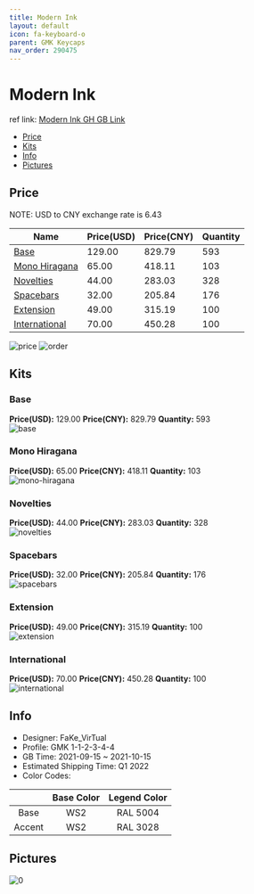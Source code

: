 ```yaml
---
title: Modern Ink 
layout: default
icon: fa-keyboard-o
parent: GMK Keycaps
nav_order: 290475
---
```


# Modern Ink 

ref link: [Modern Ink GH GB Link](https://geekhack.org/index.php?topic=114591.0)

* [Price](#price)
* [Kits](#kits)
* [Info](#info)
* [Pictures](#pictures)

## Price

NOTE: USD to CNY exchange rate is 6.43

| Name          | Price(USD)   |  Price(CNY) | Quantity |
| ------------- | ------------ |  ---------- | -------- |
|[Base](#base)|129.00|829.79|593|
|[Mono Hiragana](#mono-hiragana)|65.00|418.11|103|
|[Novelties](#novelties)|44.00|283.03|328|
|[Spacebars](#spacebars)|32.00|205.84|176|
|[Extension](#extension)|49.00|315.19|100|
|[International](#international)|70.00|450.28|100|

<img src="{{ 'assets/images/gmk-keycaps/Modern-Ink/price.png' | relative_url }}" alt="price" class="image featured">
<img src="{{ 'assets/images/gmk-keycaps/Modern-Ink/order.png' | relative_url }}" alt="order" class="image featured">

## Kits
### Base  
**Price(USD):** 129.00	**Price(CNY):** 829.79	**Quantity:** 593  
<img src="{{ 'assets/images/gmk-keycaps/Modern-Ink/kits_pics/base.png' | relative_url }}" alt="base" class="image featured">

### Mono Hiragana  
**Price(USD):** 65.00	**Price(CNY):** 418.11	**Quantity:** 103  
<img src="{{ 'assets/images/gmk-keycaps/Modern-Ink/kits_pics/mono-hiragana.png' | relative_url }}" alt="mono-hiragana" class="image featured">

### Novelties  
**Price(USD):** 44.00	**Price(CNY):** 283.03	**Quantity:** 328  
<img src="{{ 'assets/images/gmk-keycaps/Modern-Ink/kits_pics/novelties.png' | relative_url }}" alt="novelties" class="image featured">

### Spacebars  
**Price(USD):** 32.00	**Price(CNY):** 205.84	**Quantity:** 176  
<img src="{{ 'assets/images/gmk-keycaps/Modern-Ink/kits_pics/spacebars.png' | relative_url }}" alt="spacebars" class="image featured">

### Extension  
**Price(USD):** 49.00	**Price(CNY):** 315.19	**Quantity:** 100  
<img src="{{ 'assets/images/gmk-keycaps/Modern-Ink/kits_pics/extension.png' | relative_url }}" alt="extension" class="image featured">

### International  
**Price(USD):** 70.00	**Price(CNY):** 450.28	**Quantity:** 100  
<img src="{{ 'assets/images/gmk-keycaps/Modern-Ink/kits_pics/international.png' | relative_url }}" alt="international" class="image featured">

## Info
* Designer: FaKe_VirTual  
* Profile: GMK 1-1-2-3-4-4  
* GB Time: 2021-09-15 ~ 2021-10-15  
* Estimated Shipping Time: Q1 2022  
* Color Codes:  

| |Base Color     | Legend Color
| :-------------: | :-------------: | :------------:
|Base|WS2|RAL 5004
|Accent|WS2|RAL 3028


## Pictures  
<img src="{{ 'assets/images/gmk-keycaps/Modern-Ink/rendering_pics/0.jpg' | relative_url }}" alt="0" class="image featured">
